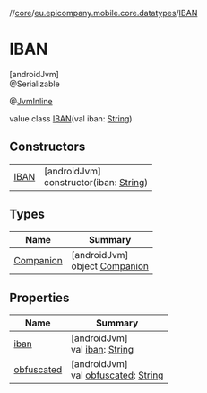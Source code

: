 //[core](../../../index.md)/[eu.epicompany.mobile.core.datatypes](../index.md)/[IBAN](index.md)

# IBAN

[androidJvm]\
@Serializable

@[JvmInline](https://kotlinlang.org/api/latest/jvm/stdlib/kotlin.jvm/-jvm-inline/index.html)

value class [IBAN](index.md)(val iban: [String](https://kotlinlang.org/api/latest/jvm/stdlib/kotlin/-string/index.html))

## Constructors

| | |
|---|---|
| [IBAN](-i-b-a-n.md) | [androidJvm]<br>constructor(iban: [String](https://kotlinlang.org/api/latest/jvm/stdlib/kotlin/-string/index.html)) |

## Types

| Name | Summary |
|---|---|
| [Companion](-companion/index.md) | [androidJvm]<br>object [Companion](-companion/index.md) |

## Properties

| Name | Summary |
|---|---|
| [iban](iban.md) | [androidJvm]<br>val [iban](iban.md): [String](https://kotlinlang.org/api/latest/jvm/stdlib/kotlin/-string/index.html) |
| [obfuscated](obfuscated.md) | [androidJvm]<br>val [obfuscated](obfuscated.md): [String](https://kotlinlang.org/api/latest/jvm/stdlib/kotlin/-string/index.html) |
